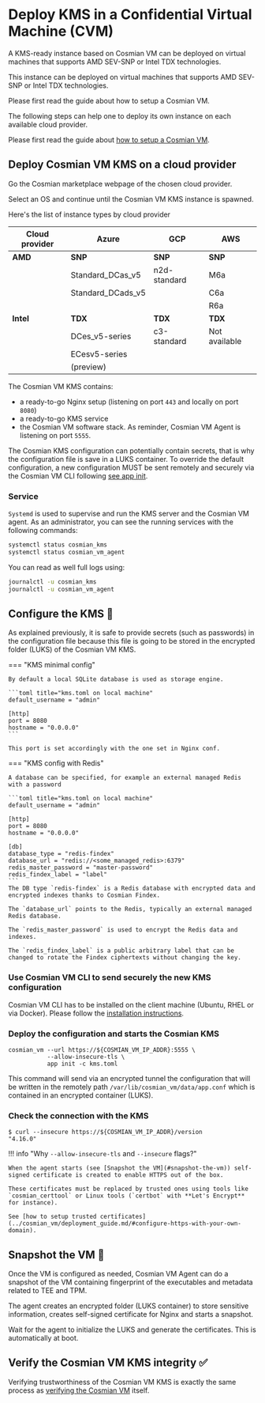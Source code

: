 # Deploy KMS in a Confidential Virtual Machine (CVM)

A KMS-ready instance based on Cosmian VM can be deployed on virtual machines that supports AMD SEV-SNP or Intel TDX technologies.

This instance can be deployed on virtual machines that supports AMD SEV-SNP or Intel TDX technologies.

Please first read the guide about how to setup a Cosmian VM.

The following steps can help one to deploy its own instance on each available cloud provider.

Please first read the guide about [how to setup a Cosmian VM](../cosmian_vm/deployment_guide.md).

## Deploy Cosmian VM KMS on a cloud provider

Go the Cosmian marketplace webpage of the chosen cloud provider.

Select an OS and continue until the Cosmian VM KMS instance is spawned.

Here's the list of instance types by cloud provider

| Cloud provider | Azure             | GCP          | AWS           |
| -------------- | ----------------- | ------------ | ------------- |
| **AMD**        | **SNP**           | **SNP**      | **SNP**       |
|                | Standard_DCas_v5  | n2d-standard | M6a           |
|                | Standard_DCads_v5 |              | C6a           |
|                |                   |              | R6a           |
| **Intel**      | **TDX**           | **TDX**      | **TDX**       |
|                | DCes_v5-series    | c3-standard  | Not available |
|                | ECesv5-series     |              |               |
|                | (preview)         |              |               |

The Cosmian VM KMS contains:

- a ready-to-go Nginx setup (listening on port `443` and locally on port `8080`)
- a ready-to-go KMS service
- the Cosmian VM software stack. As reminder, Cosmian VM Agent is listening on port `5555`.

The Cosmian KMS configuration can potentially contain secrets, that is why the configuration file is save in a LUKS container. To override the default configuration, a new configuration MUST be sent remotely and securely via the Cosmian VM CLI following [see app init](#deploy-the-configuration-and-starts-the-cosmian-kms).

### Service

`Systemd` is used to supervise and run the KMS server and the Cosmian VM agent. As an administrator, you can see the running services with the following commands:

```sh
systemctl status cosmian_kms
systemctl status cosmian_vm_agent
```

You can read as well full logs using:

```sh
journalctl -u cosmian_kms
journalctl -u cosmian_vm_agent
```

## Configure the KMS 📜

As explained previously, it is safe to provide secrets (such as passwords) in the configuration file because this file is going to be stored in the encrypted folder (LUKS) of the Cosmian VM KMS.

=== "KMS minimal config"

    By default a local SQLite database is used as storage engine.

    ```toml title="kms.toml on local machine"
    default_username = "admin"

    [http]
    port = 8080
    hostname = "0.0.0.0"
    ```

    This port is set accordingly with the one set in Nginx conf.

=== "KMS config with Redis"

    A database can be specified, for example an external managed Redis with a password

    ```toml title="kms.toml on local machine"
    default_username = "admin"

    [http]
    port = 8080
    hostname = "0.0.0.0"

    [db]
    database_type = "redis-findex"
    database_url = "redis://<some_managed_redis>:6379"
    redis_master_password = "master-password"
    redis_findex_label = "label"
    ```
    The DB type `redis-findex` is a Redis database with encrypted data and encrypted indexes thanks to Cosmian Findex.

    The `database_url` points to the Redis, typically an external managed Redis database.

    The `redis_master_password` is used to encrypt the Redis data and indexes.

    The `redis_findex_label` is a public arbitrary label that can be changed to rotate the Findex ciphertexts without changing the key.

### Use Cosmian VM CLI to send securely the new KMS configuration

Cosmian VM CLI has to be installed on the client machine (Ubuntu, RHEL or via Docker). Please follow the [installation instructions](../cosmian_vm/deployment_guide.md#install-the-cosmian-vm-cli).

### Deploy the configuration and starts the Cosmian KMS

```console title="On the local machine"
cosmian_vm --url https://${COSMIAN_VM_IP_ADDR}:5555 \
           --allow-insecure-tls \
           app init -c kms.toml
```

This command will send via an encrypted tunnel the configuration that will be written in the remotely path `/var/lib/cosmian_vm/data/app.conf` which is contained in an encrypted container (LUKS).

### Check the connection with the KMS

```console
$ curl --insecure https://${COSMIAN_VM_IP_ADDR}/version
"4.16.0"
```

!!! info "Why `--allow-insecure-tls` and `--insecure` flags?"

    When the agent starts (see [Snapshot the VM](#snapshot-the-vm)) self-signed certificate is created to enable HTTPS out of the box.

    These certificates must be replaced by trusted ones using tools like `cosmian_certtool` or Linux tools (`certbot` with **Let's Encrypt** for instance).

    See [how to setup trusted certificates](../cosmian_vm/deployment_guide.md/#configure-https-with-your-own-domain).

## Snapshot the VM 📸

Once the VM is configured as needed, Cosmian VM Agent can do a snapshot of the VM containing fingerprint of the executables and metadata related to TEE and TPM.

The agent creates an encrypted folder (LUKS container) to store sensitive information, creates self-signed certificate for Nginx and starts a snapshot.

Wait for the agent to initialize the LUKS and generate the certificates. This is automatically at boot.

## Verify the Cosmian VM KMS integrity ✅

Verifying trustworthiness of the Cosmian VM KMS is exactly the same process as [verifying the Cosmian VM](../cosmian_vm/overview.md) itself.
